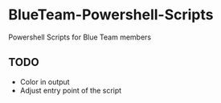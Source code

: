 # BlueTeam-Powershell-Scripts
Powershell Scripts for Blue Team members

## TODO
+ Color in output
+ Adjust entry point of the script
